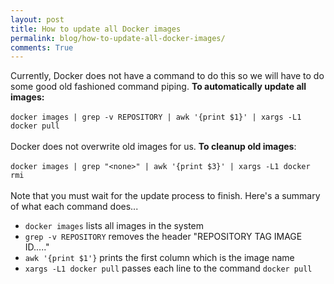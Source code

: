 ```yaml
---
layout: post
title: How to update all Docker images
permalink: blog/how-to-update-all-docker-images/
comments: True
---
```


Currently, Docker does not have a command to do this so we will have to do some good old fashioned command piping. **To automatically update all images:**<br/><br/>```docker images | grep -v REPOSITORY | awk '{print $1}' | xargs -L1 docker pull```<br/><br/>Docker does not overwrite old images for us. **To cleanup old images**:<br/><br/>`docker images | grep "<none>" | awk '{print $3}' | xargs -L1 docker rmi`<br/><br/>Note that you must wait for the update process to finish. Here's a summary of what each command does...

- `docker images` lists all images in the system
- `grep -v REPOSITORY` removes the header "REPOSITORY   TAG   IMAGE ID....."
- `awk '{print $1'}` prints the first column which is the image name
- `xargs -L1 docker pull` passes each line to the command `docker pull`

